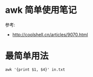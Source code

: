 # awk 简单使用笔记

参考:
* http://coolshell.cn/articles/9070.html

# 最简单用法 


    awk '{print $1, $4}' in.txt
